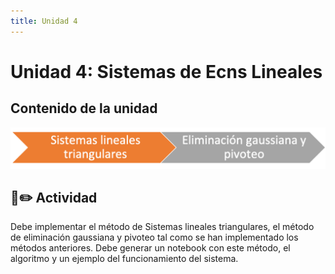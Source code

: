 ```yaml
---
title: Unidad 4
---
```

# Unidad 4: Sistemas de Ecns Lineales

## Contenido de la unidad

<img src="https://github.com/BioAITeamLearning/Metodos_2023_03_UAM/blob/main/images/contenidoU4.png?raw=true"/>

## 📘✏️ Actividad

Debe implementar el método de Sistemas lineales triangulares, el método de eliminación gaussiana y pivoteo tal como se han implementado los métodos anteriores. Debe generar un notebook con este método, el algoritmo y un ejemplo del funcionamiento del sistema.